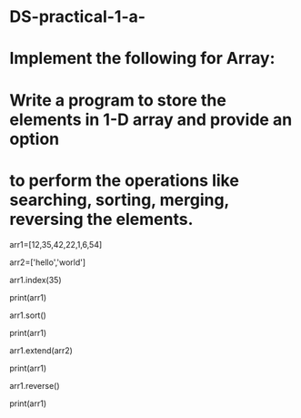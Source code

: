 # DS-practical-1-a-

# Implement the following for Array:

# Write a program to store the elements in 1-D array and provide an option 

# to perform the operations like searching, sorting, merging, reversing the elements.

arr1=[12,35,42,22,1,6,54]

arr2=['hello','world']

arr1.index(35)

print(arr1)

arr1.sort()

print(arr1)

arr1.extend(arr2)

print(arr1)

arr1.reverse()

print(arr1)
